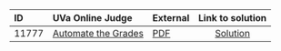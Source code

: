 | ID | UVa Online Judge | External | Link to solution |
|:---|:---|:---|:---:|
| 11777 | [Automate the Grades](https://onlinejudge.org/index.php?option=com_onlinejudge&Itemid=8&category=625&page=show_problem&problem=2877) | [PDF](https://onlinejudge.org/external/117/11777.pdf) | [Solution](https://github.com/versenyi98/uva-solutions/tree/main/solutions/11777%20-%20Automate%20the%20Grades)|
